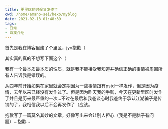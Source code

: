 ```yaml
---
title: 更里区的时候又发作了
cwd: /home/amano-sei/hexo/myblog
date: 2021-02-13 01:48:39
tags:
- 日常
- 自我介绍
---
```


首先是我在博客里建了个里区，jyo抱歉（

其实真的真的不想写下面这个（

我有一个最本质最本质的性质，就是我不能接受我知道并确信正确的事情被周围所有人告诉我是错误的。

从四年前开始如果在家里就会定期因为一些事情跟有pstd一样发作，但是因为疫情，去年以来已经没有发作过了。但是因为昨天我的手贱，今天在更新里区时发作了并且是历来最严重的一次...不过在最后和我爸谈心时我爸终于承认江湖骗子是传销的了，我相信我以后不会再发作了（应该。

抱歉写了一篇莫名其妙的文章，好像写出来会让别人担心（我是不是脑子有问题）...抱歉...

